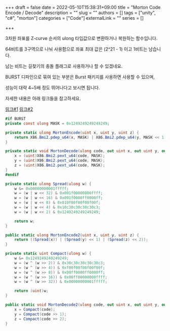 +++
draft = false
date = 2022-05-10T15:38:31+09:00
title = "Morton Code Encode / Decode"
description = ""
slug = ""
authors = []
tags = ["unity", "c#", "morton"]
categories = ["Code"]
externalLink = ""
series = []

+++

3차원 좌표를 Z-curve 순서의 ulong 타입값으로 변환하거나 복원하는 함수입니다.

64비트를 3구역으로 나눠 사용함으로 좌표 최대 값은 (2^21 - 1) 이고 1비트는 남습니다.

남는 비트는 길찾기의 충돌 플래그로 사용하거나 할 수 있겠네요.

BURST 디파인으로 묶여 있는 부분은 Burst 패키지를 사용하면 사용할 수 있으며,

성능이 대략 4~5배 정도 뛰어나다고 보시면 됩니다.

자세한 내용은 아래 링크들을 참고하세요.



[링크#1](https://www.forceflow.be/2013/10/07/morton-encodingdecoding-through-bit-interleaving-implementations/) [링크#2](https://whereismyanswer.com/questions/50210379/3d-morton-encoding-using-bit-interleaving-conventional-vs-bmi2-instruction-set)



```c# {linenos=table}
#if BURST
private const ulong MASK = 0x1249249249249249;

private static ulong MortonEncode(uint x, uint y, uint z) {
    return X86.Bmi2.pdep_u64(x, MASK) | X86.Bmi2.pdep_u64(y, MASK << 1) | X86.Bmi2.pdep_u64(z, MASK << 2);
}

private static void MortonDecode(ulong code, out uint x, out uint y, out uint z) {
    x = (uint)X86.Bmi2.pext_u64(code, MASK);
    y = (uint)X86.Bmi2.pext_u64(code, MASK);
    z = (uint)X86.Bmi2.pext_u64(code, MASK);
}
#endif

private static ulong Spread(ulong w) {
    w &= 0x00000000001fffff;
    w = (w | w << 32) & 0x001f00000000ffff;
    w = (w | w << 16) & 0x001f0000ff0000ff;
    w = (w | w << 8) & 0x010f00f00f00f00f;
    w = (w | w << 4) & 0x10c30c30c30c30c3;
    w = (w | w << 2) & 0x1249249249249249;

    return w;
}

public static ulong MortonEncode2(uint x, uint y, uint z) {
    return ((Spread(x)) | (Spread(y) << 1) | (Spread(z) << 2));
}

private static uint Compact(ulong w) {
    w &= 0x1249249249249249;
    w = (w ^ (w >> 2)) & 0x30c30c30c30c30c3;
    w = (w ^ (w >> 4)) & 0xf00f00f00f00f00f;
    w = (w ^ (w >> 8)) & 0x00ff0000ff0000ff;
    w = (w ^ (w >> 16)) & 0x00ff00000000ffff;
    w = (w ^ (w >> 32)) & 0x00000000001fffff;

    return (uint)w;
}

public static void MortonDecode2(ulong code, out uint x, out uint y, out uint z) {
    x = Compact(code);
    y = Compact(code >> 1);
    z = Compact(code >> 2);
}
```